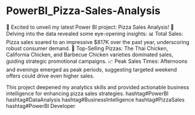 # PowerBI_Pizza-Sales-Analysis
🌟 Excited to unveil my latest Power BI project: Pizza Sales Analysis! 🍕
Delving into the data revealed some eye-opening insights:
📊 Total Sales: Pizza sales soared to an impressive $817K over the past year, underscoring robust consumer demand. 
🍕 Top-Selling Pizzas: The Thai Chicken, California Chicken, and Barbecue Chicken varieties dominated sales, guiding strategic promotional campaigns. 📈 Peak Sales Times: Afternoons and evenings emerged as peak periods, suggesting targeted weekend offers could drive even higher sales.

This project deepened my analytics skills and provided actionable business intelligence for enhancing pizza sales strategies. 
hashtag#PowerBI hashtag#DataAnalysis hashtag#BusinessIntelligence hashtag#PizzaSales hashtag#PowerBI Developer
